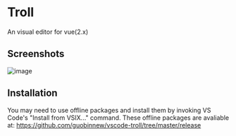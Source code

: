 # Troll

An visual editor for vue(2.x)

## Screenshots

![image](https://github.com/guobinnew/vscode-troll/blob/master/screenshots/mainui.png?raw=true)

## Installation

You may need to use offline packages and install them by invoking VS Code's "Install from VSIX..." command.
These offline packages are avaliable at: https://github.com/guobinnew/vscode-troll/tree/master/release
